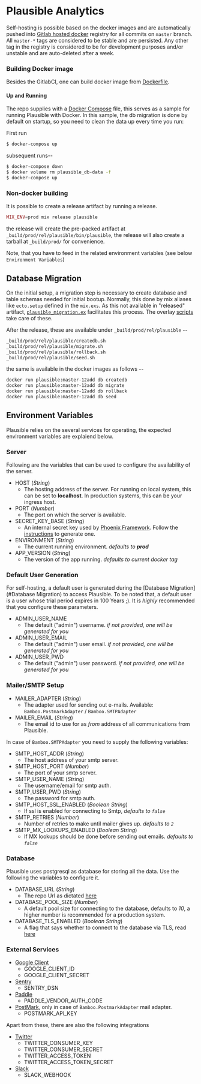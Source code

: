 # Plausible Analytics
Self-hosting is possible based on the docker images and are automatically pushed into [Gitlab hosted docker](registry.gitlab.com/tckb-public/plausible) registry for all commits on `master` branch.    
All `master-*` tags are considered to be stable and are persisted. Any other tag in the registry is considered to be for development purposes and/or unstable and are auto-deleted after a week.


### Building Docker image
Besides the GitlabCI, one can build docker image from [Dockerfile](./Dockerfile). 

#### Up and Running
The repo supplies with a [Docker Compose](./docker-compose.yml) file, this serves as a sample for running Plausible with Docker. 
In this sample, the db migration is done by default on startup, so you need to clean the data up every time you run:  

First run
```bash
$ docker-compose up
```

subsequent runs--
```bash
$ docker-compose down
$ docker volume rm plausible_db-data -f
$ docker-compose up
```

### Non-docker building
It is possible to create a release artifact by running a release. 

```elixir
MIX_ENV=prod mix release plausible
```
the release will create the pre-packed artifact at `_build/prod/rel/plausible/bin/plausible`, the release will also create a tarball at `_build/prod/` for convenience. 

Note, that you have to feed in the related environment variables (see below `Environment Variables`)

## Database Migration
On the initial setup, a migration step is necessary to create database and table schemas needed for initial bootup. 
Normally, this done by mix aliases like `ecto.setup` defined in the `mix.exs`. As this not available in "released" artifact,  [`plausible_migration.ex`](./lib/plausible_migration.ex) facilitates this process. 
The overlay [scripts](./rel/overlays) take care of these.

After the release, these are available under  `_build/prod/rel/plausible` --


```bash
_build/prod/rel/plausible/createdb.sh
_build/prod/rel/plausible/migrate.sh
_build/prod/rel/plausible/rollback.sh
_build/prod/rel/plausible/seed.sh
```

the same is available in the docker images as follows --

```bash
docker run plausible:master-12add db createdb
docker run plausible:master-12add db migrate
docker run plausible:master-12add db rollback
docker run plausible:master-12add db seed
```


## Environment Variables
Plausible relies on the several services for operating, the expected environment variables are explaiend below.  

### Server
Following are the variables that can be used to configure the availability of the server.

- HOST (*String*)
    - The hosting address of the server. For running on local system, this can be set to **localhost**. In production systems, this can be your ingress host.
- PORT (*Number*)
    - The port on which the server is available. 
- SECRET_KEY_BASE (*String*)
    - An internal secret key used by [Phoenix Framework](https://www.phoenixframework.org/). Follow the [instructions](https://hexdocs.pm/phoenix/Mix.Tasks.Phx.Gen.Secret.html#content) to generate one.
- ENVIRONMENT (*String*)
    - The current running environment. _defaults to **prod**_ 
- APP_VERSION (*String*)
    - The version of the app running. _defaults to current docker tag_ 
    
### Default User Generation
For self-hosting, a default user is generated during the [Database Migration](#Database Migration) to access Plausible. To be noted that, a default user is a user whose trial period expires in 100 Years ;). 
It is *highly* recommended that you configure these parameters.

- ADMIN_USER_NAME
    - The default ("admin") username. _if not provided, one will be generated for you_    
- ADMIN_USER_EMAIL
    - The default ("admin") user email. _if not provided, one will be generated for you_   
- ADMIN_USER_PWD
    - The default ("admin") user password. _if not provided, one will be generated for you_           

### Mailer/SMTP Setup

- MAILER_ADAPTER (*String*)
    - The adapter used for sending out e-mails. Available: `Bamboo.PostmarkAdapter` / `Bamboo.SMTPAdapter`
- MAILER_EMAIL (*String*)
    - The email id to use for as _from_ address of all communications from Plausible. 

In case of `Bamboo.SMTPAdapter` you need to supply the following variables: 
    
- SMTP_HOST_ADDR (*String*)
    - The host address of your smtp server.
- SMTP_HOST_PORT (*Number*)
    - The port of your smtp server. 
- SMTP_USER_NAME (*String*)
    - The username/email for smtp auth.
- SMTP_USER_PWD (*String*)
    - The password for smtp auth.
- SMTP_HOST_SSL_ENABLED (*Boolean String*)
    - If ssl is enabled for connecting to Smtp, _defaults to `false`_
- SMTP_RETRIES (*Number*)
    - Number of retries to make until mailer gives up. _defaults to `2`_
- SMTP_MX_LOOKUPS_ENABLED (*Boolean String*)
    - If MX lookups should be done before sending out emails. _defaults to `false`_ 

### Database

Plausible uses postgresql as database for storing all the data. Use the following the variables to configure it.

- DATABASE_URL (*String*)
    - The repo Url as dictated [here](https://hexdocs.pm/ecto/Ecto.Repo.html#module-urls)
- DATABASE_POOL_SIZE (*Number*)
    -  A default pool size for connecting to the database, defaults to *10*, a higher number is recommended for a production system.
- DATABASE_TLS_ENABLED (*Boolean String*)
    - A flag that says whether to connect to the database via TLS, read [here](https://www.postgresql.org/docs/10/ssl-tcp.html)

### External Services

- [Google Client](https://developers.google.com/api-client-library)
    - GOOGLE_CLIENT_ID
    - GOOGLE_CLIENT_SECRET
- [Sentry](https://sentry.io/) 
    - SENTRY_DSN
- [Paddle](https://paddle.com/)
    - PADDLE_VENDOR_AUTH_CODE
- [PostMark](https://postmarkapp.com/), only in case of `Bamboo.PostmarkAdapter` mail adapter.
    - POSTMARK_API_KEY

Apart from these, there are also the following integrations 

- [Twitter](https://developer.twitter.com/en/docs)
    - TWITTER_CONSUMER_KEY
    - TWITTER_CONSUMER_SECRET
    - TWITTER_ACCESS_TOKEN
    - TWITTER_ACCESS_TOKEN_SECRET
- [Slack](https://api.slack.com/messaging/webhooks) 
    - SLACK_WEBHOOK
